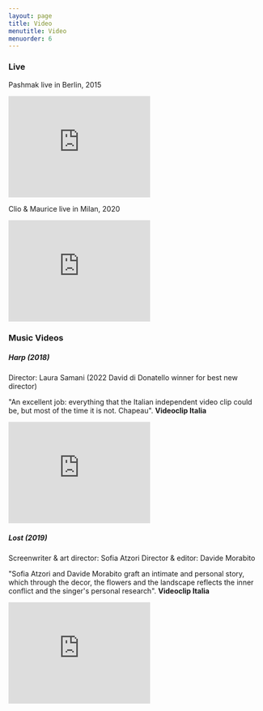 ```yaml
---
layout: page
title: Video
menutitle: Video
menuorder: 6
---
```


### Live

Pashmak live in Berlin, 2015

<iframe width="280" height="200" src="https://www.youtube.com/embed/e4Cz5-pweis" frameborder="0" allow="autoplay; encrypted-media" allowfullscreen=""></iframe>

Clio & Maurice live in Milan, 2020

<iframe width="280" height="200" src="https://www.youtube.com/embed/NHqgISJTMMk" frameborder="0" allow="autoplay; encrypted-media" allowfullscreen=""></iframe>


### Music Videos

##### Harp (2018)

Director: Laura Samani (2022 David di Donatello winner for best new director)

"An excellent job: everything that the Italian independent video clip could be, but most of the time it is not. Chapeau". <b>Videoclip Italia</b>

<iframe width="280" height="200" src="https://www.youtube.com/embed/hkIo8ApW5Jo" frameborder="0" allow="autoplay; encrypted-media" allowfullscreen=""></iframe>

##### Lost (2019)

Screenwriter & art director: Sofia Atzori
Director & editor: Davide Morabito

"Sofia Atzori and Davide Morabito graft an intimate and personal story, which through the decor, the flowers and the landscape reflects the inner conflict and the singer's personal research". <b>Videoclip Italia</b>

<iframe width="280" height="200" src="https://www.youtube.com/embed/_Sn1xplQkI" frameborder="0" allow="autoplay; encrypted-media" allowfullscreen=""></iframe>




















